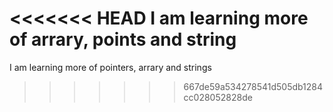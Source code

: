 <<<<<<< HEAD
 I am learning more of arrary, points and string
=======
I am learning more of pointers, arrary and strings
>>>>>>> 667de59a534278541d505db1284cc028052828de
